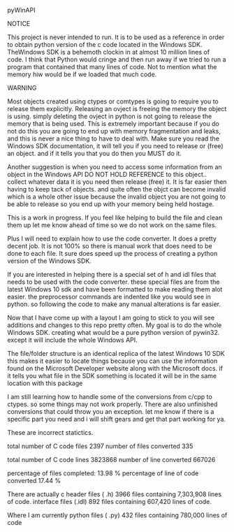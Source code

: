pyWinAPI

NOTICE

This project is never intended to run. It is to be used as a reference in order to obtain python version of the c code located in the Windows SDK. TheWindows SDK is a behemoth clockin in at almost 10 million lines of code. I think that Python would cringe and then run away if we tried to run a program that contained that many lines of code. Not to mention what the memory hiw would be if we loaded that much code.

WARNING

Most objects created using ctypes or comtypes is going to require you to release them explicitly. Releasing an ovject is freeing the memory the object is using. simply deleting the ovject in python is not going to release the memory that is being used. This is extremely important because if you do not do this you are going to end up with memory fragmentation and leaks, and this is never a nice thing to have to deal with. Make sure you read the Windows SDK documentation, it will tell you if you need to release or (free) an object. and if it tells you that you do then you MUST do it. 

Another suggestion is when you need to access some information from an object in the Windows API DO NOT HOLD REFERENCE to this object.. collect whatever data it is you need then release (free) it. It is far easier then having to keep tack of objects. and quite often the objct can become invalid which is a whole other issue because the invalid object you are not going to be able to release so you end up with your memory being held hostage. 


This is a work in progress. If you feel like helping to build the file and clean them up let me know ahead of time so we do not work on the same files.

Plus I will need to explain how to use the code converter. It does a pretty decent job. It is not 100% so there is manual work that does need to be done to each file. It sure does speed up the process of creating a python version of the Windows SDK.

If you are interested in helping there is a special set of h and idl files that needs to be used with the code converter. these special files are from the latest Windows 10 sdk and have been formatted to make reading them alot easier. the preprocessor commands are indented like you would see in python. so following the code to make any manual alterations is far easier.

Now that I have come up with a layout I am going to stick to you will see additions and changes to this repo pretty often. My goal is to do the whole Windows SDK. creating what would be a pure python version of pywin32. except it will include the whole Windows API.

The file/folder structure is an identical replica of the latest Windows 10 SDK this makes it easier to locate things because you can use the information found on the Microsoft Developer website along with the Microsoft docs. if it tells you what file in the SDK something is located it will be in the same location with this package

I am still learning how to handle some of the conversions from c/cpp to ctypes. so some things may not work properly. There are also unfinished conversions that could throw you an exception. let me know if there is a specific part you need and i will shift gears and get that part working for ya.

These are incorrect statictics.

total number of C code files 2397
number of files converted 335

total number of C code lines 3823868
number of line converted 667026

percentage of files completed: 13.98 %
percentage of line of code converted 17.44 %

There are actually
c header  files (  .h)    3966 files containing 7,303,908 lines of code.
interface files (.idl)     892 files containing   607,420 lines of code.

Where I am currently
python files    ( .py)     432 files containing   780,000 lines of code




